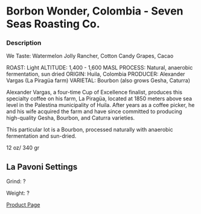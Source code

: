 # Borbon Wonder, Colombia - Seven Seas Roasting Co.

### Description
We Taste: Watermelon Jolly Rancher, Cotton Candy Grapes, Cacao

ROAST: Light
ALTITUDE: 1,400 - 1,600 MASL
PROCESS: Natural, anaerobic fermentation, sun dried
ORIGIN: Huila, Colombia
PRODUCER: Alexander Vargas (La Piragüa farm)
VARIETAL: Bourbon (also grows Gesha, Caturra)

Alexander Vargas, a four-time Cup of Excellence finalist, produces this specialty coffee on his farm, La Piragüa, located at 1850 meters above sea level in the Palestina municipality of Huila. After years as a coffee picker, he and his wife acquired the farm and have since committed to producing high-quality Gesha, Bourbon, and Caturra varieties.

This particular lot is a Bourbon, processed naturally with anaerobic fermentation and sun-dried.

12 oz/ 340 gr

## La Pavoni Settings

Grind: ?

Weight: ?


[Product Page](https://sevenseasroasting.com/products/borbon-wonder-colombia) 